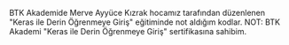 BTK Akademide Merve Ayyüce Kızrak hocamız tarafından düzenlenen "Keras ile Derin Öğrenmeye Giriş" eğitiminde not aldığım kodlar. NOT: BTK Akademi "Keras ile Derin Öğrenmeye Giriş" sertifikasına sahibim.
